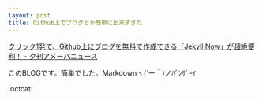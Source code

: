```yaml
---
layout: post
title: Github上でブログとか簡単に出来すぎた
---
```


[クリック1発で、Github上にブログを無料で作成できる「Jekyll Now」が超絶便利！ - 夕刊アメーバニュース](http://yukan-news.ameba.jp/20150114-10/)

このBLOGです。簡単でした。Markdownヽ(´ー｀)ノﾊﾞﾝｻﾞｰｲ

:octcat:
